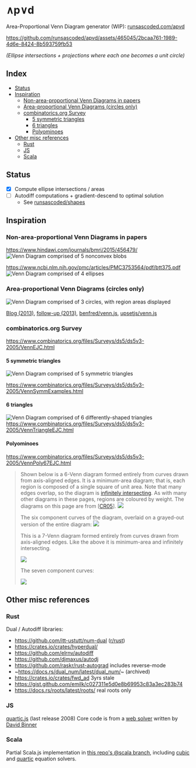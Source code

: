 # ∧p∨d
Area-Proportional Venn Diagram generator (WIP):
[runsascoded.com/apvd](https://runsascoded/apvd)

https://github.com/runsascoded/apvd/assets/465045/2bcaa761-1989-4d6e-8424-8b593759fb53

*(Ellipse intersections + projections where each one becomes a unit circle)*

## Index
<!-- toc -->
- [Status](#status)
- [Inspiration](#inspo)
    - [Non-area-proportional Venn Diagrams in papers](#papers)
    - [Area-proportional Venn Diagrams (circles only)](#circles)
    - [combinatorics.org Survey](#survey)
        - [5 symmetric triangles](#5-triangles)
        - [6 triangles](#6-triangles)
        - [Polyominoes](#polyominoes)
- [Other misc references](#misc)
    - [Rust](#rust)
    - [JS](#js)
    - [Scala](#scala)
<!-- /toc -->

## Status <a id="status"></a>
- [x] Compute ellipse intersections / areas
- [ ] Autodiff computations + gradient-descend to optimal solution
  - See [runsascoded/shapes](https://github.com/runsascoded/shapes)

## Inspiration <a id="inspo"></a>

### Non-area-proportional Venn Diagrams in papers <a id="papers"></a>

https://www.hindawi.com/journals/bmri/2015/456479/
![Venn Diagram comprised of 5 nonconvex blobs](5-blobs.png)

https://www.ncbi.nlm.nih.gov/pmc/articles/PMC3753564/pdf/btt375.pdf
![Venn Diagram comprised of 4 ellipses](4-ellipses.png)

### Area-proportional Venn Diagrams (circles only) <a id="circles"></a>
![Venn Diagram comprised of 3 circles, with region areas displayed](3-circles.png)

[Blog (2013)](https://www.benfrederickson.com/venn-diagrams-with-d3.js/), [follow-up (2013)](https://www.benfrederickson.com/calculating-the-intersection-of-3-or-more-circles/), [benfred/venn.js](https://github.com/benfred/venn.js), [upsetjs/venn.js](https://github.com/upsetjs/venn.js)

### combinatorics.org Survey <a id="survey"></a>
https://www.combinatorics.org/files/Surveys/ds5/ds5v3-2005/VennEJC.html

#### 5 symmetric triangles <a id="5-triangles"></a>
![Venn Diagram comprised of 5 symmetric triangles](5-triangles.gif)

https://www.combinatorics.org/files/Surveys/ds5/ds5v3-2005/VennSymmExamples.html

#### 6 triangles <a id="6-triangles"></a>
![Venn Diagram comprised of 6 differently-shaped triangles](6-triangles.gif)
https://www.combinatorics.org/files/Surveys/ds5/ds5v3-2005/VennTriangleEJC.html

#### Polyominoes <a id="polyominoes"></a>
https://www.combinatorics.org/files/Surveys/ds5/ds5v3-2005/VennPoly67EJC.html

> Shown below is a 6-Venn diagram formed entirely from curves drawn from axis-aligned edges. It is a minimum-area diagram; that is, each region is composed of a single square of unit area. Note that many edges overlap, so the diagram is [infinitely intersecting](https://www.combinatorics.org/files/Surveys/ds5/ds5v3-2005/VennOtherEJC.html#infinite). As with many other diagrams in these pages, regions are coloured by weight. The diagrams on this page are from \[[CR05](https://www.combinatorics.org/files/Surveys/ds5/ds5v3-2005/VennRefs.html#CR05)\].
> ![](polyvenn6-diag.png)
>
> The six component curves of the diagram, overlaid on a grayed-out version of the entire diagram:
> ![](polyvenn6-curves.png)
>
> This is a 7-Venn diagram formed entirely from curves drawn from axis-aligned edges. Like the above it is minimum-area and infinitely intersecting.
>
> ![](polyvenn7-diag.png)
>
> The seven component curves:
>
> ![](polyvenn7-curves.png)

## Other misc references <a id="misc"></a>

### Rust <a id="rust"></a>
Dual / Autodiff libraries:
- https://github.com/itt-ustutt/num-dual ([r/rust](https://www.reddit.com/r/rust/comments/ybi9yx/automatic_differentiation_and_thermodynamics_with/))
- https://crates.io/crates/hyperdual/
- https://github.com/elrnv/autodiff
- https://github.com/djmaxus/autodj
- https://github.com/raskr/rust-autograd includes reverse-mode
- ~https://docs.rs/dual_num/latest/dual_num/~ (archived)
- https://crates.io/crates/fwd_ad 3yrs stale
- https://gist.github.com/emilk/c027311e5d0e8b69953c83a3ec283b74
- https://docs.rs/roots/latest/roots/ real roots only

### JS <a id="js"></a>
[quartic.js](https://www.npmjs.com/package/quartic) (last release 2008)
Core code is from a [web solver](http://www.akiti.ca/Quad4Deg.html) written by [David Binner](http://www.akiti.ca/ContactPage.html)

### Scala <a id="scala"></a>
Partial Scala.js implementation in [this repo's @scala branch](https://github.com/runsascoded/apvd/tree/scala), including [cubic](https://github.com/runsascoded/apvd/tree/scala/cubic/shared/src/main/scala/cubic) and [quartic](https://github.com/runsascoded/apvd/tree/scala/quartic/shared/src/main/scala/quartic) equation solvers.

